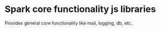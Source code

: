 # Spark core functionality js libraries

Provides general core functionality like mail, logging, db, etc..
